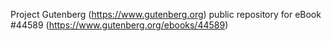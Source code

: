 Project Gutenberg (https://www.gutenberg.org) public repository for eBook #44589 (https://www.gutenberg.org/ebooks/44589)
